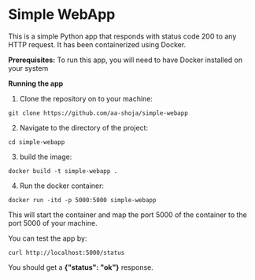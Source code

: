 # Simple WebApp
This is a simple Python app that responds with status code 200 to any HTTP request. It has been containerized using Docker.

**Prerequisites:**
To run this app, you will need to have Docker installed on your system

**Running the app**
1. Clone the repository on to your machine:
```
git clone https://github.com/aa-shoja/simple-webapp
```
2. Navigate to the directory of the project:
```
cd simple-webapp
```
3. build the image:
```
docker build -t simple-webapp .
```
4. Run the docker container:
```
docker run -itd -p 5000:5000 simple-webapp
```
This will start the container and map the port 5000 of the container to the port 5000 of your machine.

You can test the app by:
```
curl http://localhost:5000/status
```
You should get a **{"status": "ok"}** response.

